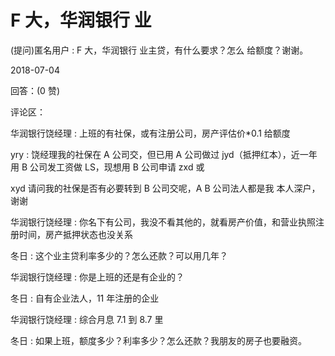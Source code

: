 # F 大，华润银行 业

(提问)匿名用户 : F 大，华润银行 业主贷，有什么要求？怎么 给额度？谢谢。

2018-07-04

回答：(0 赞)

评论区：

华润银行饶经理 : 上班的有社保，或有注册公司，房产评估价*0.1 给额度

yry : 饶经理我的社保在 A 公司交，但已用 A 公司做过 jyd（抵押红本），近一年用 B 公司发工资做 LS，现想用 B 公司申请 zxd 或

xyd 请问我的社保是否有必要转到 B 公司交呢，A B 公司法人都是我 本人深户，谢谢

华润银行饶经理 : 你名下有公司，我没不看其他的，就看房产价值，和营业执照注册时间，房产抵押状态也没关系

冬日 : 这个业主贷利率多少的？怎么还款？可以用几年？

华润银行饶经理 : 你是上班的还是有企业的？

冬日 : 自有企业法人，11 年注册的企业

华润银行饶经理 : 综合月息 7.1 到 8.7 里

冬日 : 如果上班，额度多少？利率多少？怎么还款？我朋友的房子也要融资。